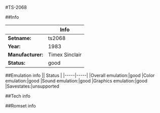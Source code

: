 #TS-2068

##Info

||Info|
|-----|-----|
|**Setname:**|ts2068
|**Year:**|1983
|**Manufacturer:**|Timex Sinclair
|**Status:**|good

##Emulation info
|| Status |
|-----|-----|
|Overall emulation:|good
|Color emulation:|good
|Sound emulation:|good
|Graphics emulation:|good
|Savestates:|unsupported

##Tech info

##Romset info

<!--- START OF EDITED COMMENT DO NOT TOUCH TEXT ABOVE-->
